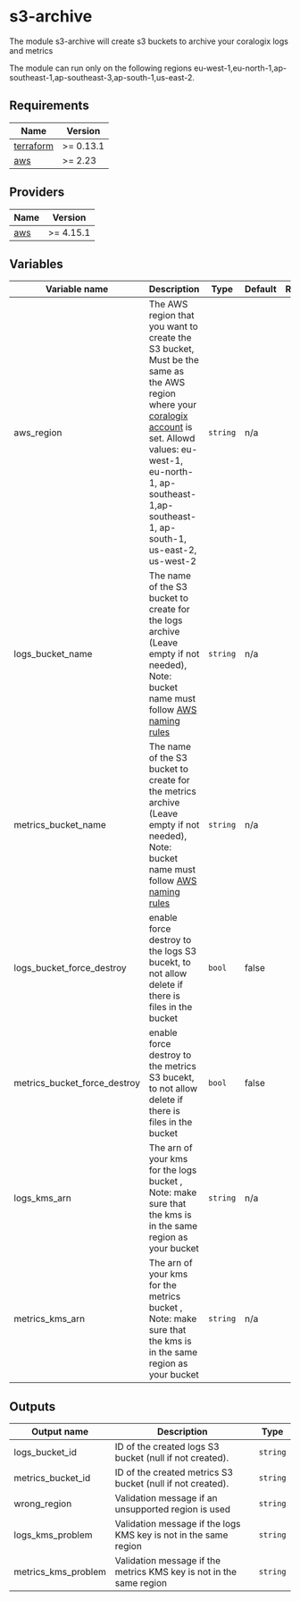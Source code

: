 # s3-archive

The module s3-archive will create s3 buckets to archive your coralogix logs and metrics

The module can run only on the following regions eu-west-1,eu-north-1,ap-southeast-1,ap-southeast-3,ap-south-1,us-east-2.

## Requirements

| Name | Version |
|------|---------|
| <a name="requirement_terraform"></a> [terraform](#requirement\_terraform) | >= 0.13.1 |
| <a name="requirement_aws"></a> [aws](#requirement\_aws) | >= 2.23 |

## Providers

| Name | Version |
|------|---------|
| <a name="provider_aws"></a> [aws](#provider\_aws) | >= 4.15.1 |

## Variables

| Variable name | Description | Type | Default | Required | 
|---------------|-------------|------|---------|:--------:|
| aws_region | The AWS region that you want to create the S3 bucket, Must be the same as the AWS region where your [coralogix account](https://coralogix.com/docs/coralogix-domain/) is set. Allowd values: eu-west-1, eu-north-1, ap-southeast-1,ap-southeast-1, ap-south-1, us-east-2, us-west-2 | `string` | n/a | :heavy_check_mark: |
| logs_bucket_name | The name of the S3 bucket to create for the logs archive (Leave empty if not needed), Note: bucket name must follow [AWS naming rules](https://docs.aws.amazon.com/AmazonS3/latest/userguide/bucketnamingrules.html) | `string` | n/a | |
| metrics_bucket_name | The name of the S3 bucket to create for the metrics archive (Leave empty if not needed), Note: bucket name must follow [AWS naming rules](https://docs.aws.amazon.com/AmazonS3/latest/userguide/bucketnamingrules.html) | `string` | n/a | |
| logs_bucket_force_destroy | enable force destroy to the logs S3 bucekt, to not allow delete if there is files in the bucket | `bool` | false | |
| metrics_bucket_force_destroy | enable force destroy to the metrics S3 bucekt, to not allow delete if there is files in the bucket | `bool` | false | |
| logs_kms_arn |  The arn of your kms for the logs bucket , Note: make sure that the kms is in the same region as your bucket | `string` | n/a | |
| metrics_kms_arn | The arn of your kms for the metrics bucket , Note: make sure that the kms is in the same region as your bucket | `string` | n/a | |

## Outputs

| Output name | Description | Type |
|-------------|-------------|------|
| logs_bucket_id | ID of the created logs S3 bucket (null if not created). | `string` |
| metrics_bucket_id | ID of the created metrics S3 bucket (null if not created). | `string` |
| wrong_region | Validation message if an unsupported region is used | `string` |
| logs_kms_problem | Validation message if the logs KMS key is not in the same region | `string` |
| metrics_kms_problem | Validation message if the metrics KMS key is not in the same region | `string` |
